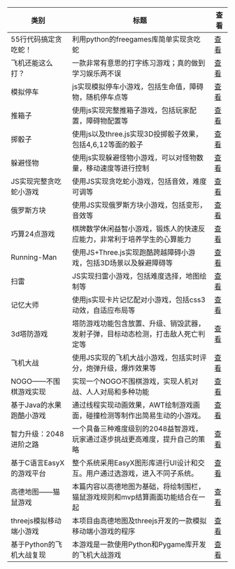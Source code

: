 |类别|标题|查看|
|-|-|-|
| 55行代码搞定贪吃蛇！     | 利用python的freegames库简单实现贪吃蛇               | [查看](https://www.aspiringcode.com/content?id=27)             |
| 飞机还能这么打？        | 一款非常有意思的打字练习游戏；真的做到学习娱乐两不误               | [查看](https://www.aspiringcode.com/content?id=100000000025)   |
| 模拟停车            | js实现模拟停车小游戏，包括生命值，障碍物，随机停车点等             | [查看](https://www.aspiringcode.com/content?id=16999589451536) |
| 推箱子             | 使用js实现完整推箱子游戏，包括玩家配置，障碍物配置等              | [查看](https://www.aspiringcode.com/content?id=17004781408410) |
| 掷骰子             | 使用js以及three.js实现3D投掷骰子效果，包括4,6,12等面的骰子   | [查看](https://www.aspiringcode.com/content?id=17005659943905) |
| 躲避怪物            | 使用js实现躲避怪物小游戏，可以对怪物数量，移动速度等进行控制          | [查看](https://www.aspiringcode.com/content?id=17006545199813) |
| JS实现完整贪吃蛇小游戏    | 使用JS实现贪吃蛇小游戏，包括音效，难度可调等                  | [查看](https://www.aspiringcode.com/content?id=17007390423041) |
| 俄罗斯方块           | 使用JS实现俄罗斯方块小游戏，包括变形，音效等                  | [查看](https://www.aspiringcode.com/content?id=17008244133148) |
| 巧算24点游戏         | 棋牌数学休闲益智小游戏，锻炼人的快速反应能力，非常利于培养学生的心算能力     | [查看](https://www.aspiringcode.com/content?id=17011573802935) |
| Running-Man     | 使用JS+Three.js实现跑酷跨越障碍小游戏，包括3D场景以及躲避障碍等   | [查看](https://www.aspiringcode.com/content?id=17011658111380) |
| 扫雷              | JS实现扫雷小游戏，包括难度选择，地图绘制等                   | [查看](https://www.aspiringcode.com/content?id=17012532091757) |
| 记忆大师            | 使用js实现卡片记忆配对小游戏，包括css3动效，自适应布局等          | [查看](https://www.aspiringcode.com/content?id=17013405771325) |
| 3d塔防游戏          | 塔防游戏功能包含放置、升级、销毁武器，发射子弹，目标动态检测，打击敌人死亡判定等 | [查看](https://www.aspiringcode.com/content?id=17085901910734) |
| 飞机大战            | 使用JS实现的飞机大战小游戏，包括实时评分，炮弹升级，爆炸效果等         | [查看](https://www.aspiringcode.com/content?id=17132399880056) |
| NOGO——不围棋游戏实现   | 实现一个NOGO不围棋游戏，实现人机对战、人人对局和多种功能           | [查看](https://www.aspiringcode.com/content?id=17135089841596) |
| 基于Java的水果跑酷小游戏  | 通过线程实现动画效果，AWT绘制游戏画面，碰撞检测等制作出简易生动的小游戏。   | [查看](https://www.aspiringcode.com/content?id=17210936876099) |
| 智力升级：2048进阶之路   | 一个具备三种难度级别的2048益智游戏，玩家通过逐步挑战更高难度，提升自己的策略 | [查看](https://www.aspiringcode.com/content?id=17234619176914) |
| 基于C语言EasyX的游戏平台 | 整个系统采用EasyX图形库进行UI设计和交互。用户通过选游戏，进入不同子系统。 | [查看](https://www.aspiringcode.com/content?id=17241678264413) |
| 高德地图——猫鼠游戏      | 本篇内容以高德地图为基础，将绘制围栏，猫鼠游戏规则和mvp结算画面功能结合在一起 | [查看](https://www.aspiringcode.com/content?id=17283566574863) |
| threejs模拟移动端小游戏 | 本项目由高德地图及threejs开发的一款模拟移动端小游戏的程序         | [查看](https://www.aspiringcode.com/content?id=17292327328683) |
| 基于Python的飞机大战复现 | 本游戏是一款使用Python和Pygame库开发的飞机大战游戏          | [查看](https://www.aspiringcode.com/content?id=17310592876962) |
